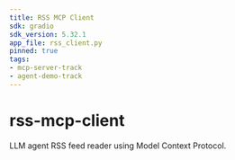 ```yaml
---
title: RSS MCP Client
sdk: gradio
sdk_version: 5.32.1
app_file: rss_client.py
pinned: true
tags:
- mcp-server-track
- agent-demo-track
---
```


# rss-mcp-client
LLM agent RSS feed reader using Model Context Protocol.
